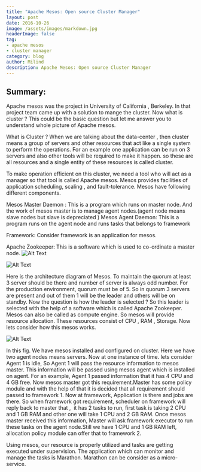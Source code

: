 ```yaml
---
title: "Apache Mesos: Open source Cluster Manager"
layout: post
date: 2016-10-26
image: /assets/images/markdown.jpg
headerImage: false
tag:
- apache mesos
- cluster manager
category: blog
author: Milind 
description: Apache Mesos: Open source Cluster Manager
---
```


## Summary:

Apache mesos was the project in University of California , Berkeley. In that project team came up with a solution to mange the cluster. Now what is cluster ? This could be the basic question but let me answer you to understand whole picture of Apache mesos.

What is Cluster ?
When we are talking about the data-center , then cluster means a group of servers and other resources that act like a single system to perform the operations. For an example one application can be run on 3 servers and also other tools will be required to make it happen. so these are all resources and a single entity of these resources is called cluster.

To make operation efficient on this cluster, we need a tool who will act as a manager so that tool is called Apache mesos. Mesos provides facilities of application scheduling, scaling , and fault-tolerance. Mesos have following different components.

Mesos Master Daemon :
This is a program which runs on master node. And the work of mesos master is to manage agent nodes.(agent node means slave nodes but slave is depreciated )
Mesos Agent Daemon:
This is a program runs on the agent node and runs tasks that belongs to framework

Framework:
Consider framework is an application for mesos.

Apache Zookeeper:
This is a software which is used to co-ordinate a master node.
<img class="image" src="https://dmilind.github.io/assets/images/mesos-arch.png" alt="Alt Text">

<img class="image" src="https://dmilind.github.io/assets/images/mesos-arch02.jpg" alt="Alt Text">

Here is the architecture diagram of Mesos. To maintain the quorum at least 3 server should be there and number of server is always odd number. For the production environment, quorum must be of 5. So in quorum 3 servers are present and out of them 1 will be the leader and others will be on standby. Now the question is how the leader is selected ? So this leader is selected with the help of a software which is called Apache Zookeeper.
Mesos can also be called as compute engine. So mesos will provide resource allocation. These resources consist of CPU , RAM , Storage. Now lets consider how this mesos works.

<img class="image" src="https://dmilind.github.io/assets/images/mesos.jpg" alt="Alt Text">

In this fig. We have mesos installed and configured on cluster. Here we have two agent nodes means servers. Now at one instance of time. lets consider Agent 1 is idle, So Agent 1 will pass the resource information to mesos master. This information will be passed using mesos agent which is installed on agent. For an example, Agent 1 passed information that it has 4 CPU and 4 GB free. Now mesos master got this requirement.Master has some policy module and with the help of that it is decided that all requirement should passed to framework 1. Now at framework, Application is there and jobs are there. So when framework got requirement, scheduler on framework will reply back to master that ,  it has 2 tasks to run, first task is taking 2 CPU and 1 GB RAM and other one will take 1 CPU and 2 GB RAM. Once mesos master received this information, Master will ask framework executor to run these tasks on the agent node.Still we have 1 CPU and 1 GB RAM left, allocation policy module can offer that to framework 2.

Using mesos, our resource is properly utilized and tasks are getting executed under supervision. The application which can monitor and manage the tasks is Marathon.
Marathon can be consider as a micro-service.

